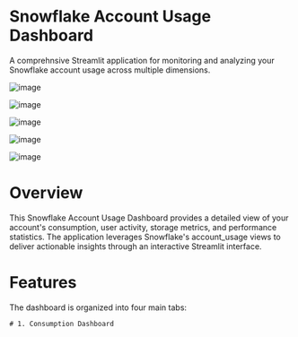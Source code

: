# Snowflake Account Usage Dashboard
A comprehnsive Streamlit application for monitoring and analyzing your Snowflake account usage across multiple dimensions.

![image](https://github.com/user-attachments/assets/ade074c1-89c1-4819-b95d-0c15b1091e74)

![image](https://github.com/user-attachments/assets/4afe2575-43be-4a70-ae21-968b3d760fa1)

![image](https://github.com/user-attachments/assets/d796fd1e-605a-4831-8c44-ef2a6d0ecfe4)

![image](https://github.com/user-attachments/assets/2ba8881b-dcdb-43b4-9d6c-6ac675966e51)

![image](https://github.com/user-attachments/assets/0db0a285-71ef-4a94-810e-6bb9779ccf21)

# Overview
This Snowflake Account Usage Dashboard provides a detailed view of your account's consumption, user activity, storage metrics, and performance statistics. The application leverages Snowflake's account_usage views to deliver actionable insights through an interactive Streamlit interface.

# Features
The dashboard is organized into four main tabs:

    # 1. Consumption Dashboard
